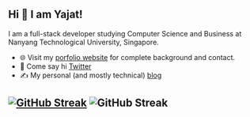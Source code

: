 
## Hi 👋 I am Yajat! 
I am a full-stack developer studying Computer Science and Business at Nanyang Technological University, Singapore.

- 🌐 Visit my [porfolio website](https://yajatgulati.com) for complete background and contact.
- 👋 Come say hi [Twitter](https://twitter.com/gulatiayajat)
- ✍️ My personal (and mostly technical) [blog](https://yajatgulati.hashnode.dev)



[![GitHub Streak](https://github-readme-streak-stats.herokuapp.com?user=sheldor07&theme=ocean-gradient)](https://git.io/streak-stats)
![GitHub Streak](https://github-readme-stats.vercel.app/api?username=sheldor07)
---
